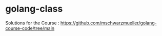 # golang-class

Solutions for the Course : https://github.com/mschwarzmueller/golang-course-code/tree/main
